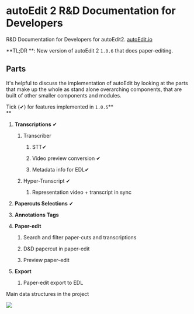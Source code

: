 # autoEdit 2 R&D Documentation for Developers

R&D Documentation for Developers for autoEdit2. [autoEdit.io](/www.autoEdit.io)

**TL;DR **: New version of autoEdit 2 `1.0.6` that does paper-editing.

## **Parts**

It's helpful to discuss the implementation of autoEdit by looking at the parts that make up the whole as stand alone overarching components, that are built of other smaller components and modules.

Tick \(✔\) for features implemented in `1.0.5`**  
**

1. **Transcriptions** ✔

   1. Transcriber

      1. STT✔

      2. Video preview conversion ✔

      3. Metadata info for EDL✔

   2. Hyper-Transcript ✔

      1. Representation video + transcript in sync

2. **Papercuts Selections** ✔

3. **Annotations Tags**

4. **Paper-edit**

   1. Search and filter paper-cuts and transcriptions

   2. D&D papercut in paper-edit

   3. Preview paper-edit

5. **Export**

   1. Paper-edit export to EDL



Main data structures in the project

![](https://docs.google.com/drawings/d/slSCkfwYW5hCSyJSEP8ggjg/image?w=624&h=221&rev=90&ac=1)

